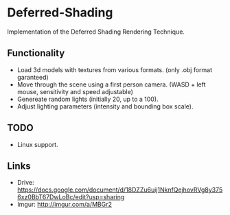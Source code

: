 Deferred-Shading
================

Implementation of the Deferred Shading Rendering Technique.

Functionality
-------------

- Load 3d models with textures from various formats. (only .obj format garanteed)
- Move through the scene using a first person camera. (WASD + left mouse, sensitivity and speed adjustable)
- Genereate random lights (initially 20, up to a 100).
- Adjust lighting parameters (intensity and bounding box scale).

TODO
----

- Linux support.

Links
-----

- Drive: https://docs.google.com/document/d/18DZZu6uij1NknfQejhovRVg8y3756xz0BbT67DwLoBc/edit?usp=sharing
- Imgur: http://imgur.com/a/MBGr2
